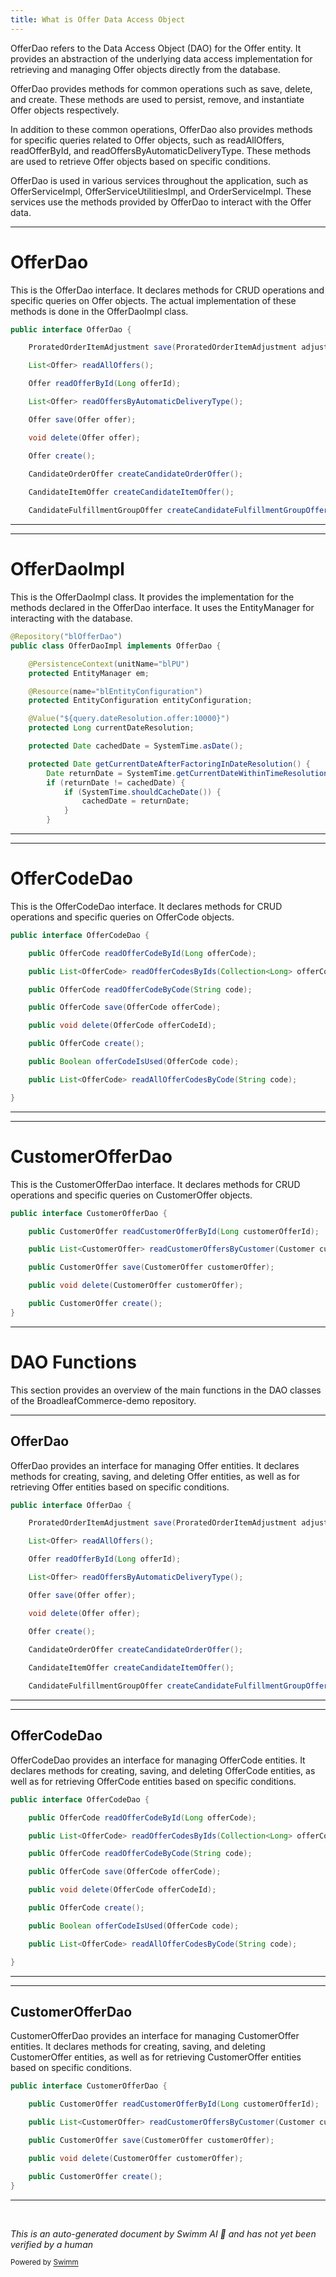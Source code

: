 ```yaml
---
title: What is Offer Data Access Object
---
```

OfferDao refers to the Data Access Object (DAO) for the Offer entity. It provides an abstraction of the underlying data access implementation for retrieving and managing Offer objects directly from the database.

OfferDao provides methods for common operations such as save, delete, and create. These methods are used to persist, remove, and instantiate Offer objects respectively.

In addition to these common operations, OfferDao also provides methods for specific queries related to Offer objects, such as readAllOffers, readOfferById, and readOffersByAutomaticDeliveryType. These methods are used to retrieve Offer objects based on specific conditions.

OfferDao is used in various services throughout the application, such as OfferServiceImpl, OfferServiceUtilitiesImpl, and OrderServiceImpl. These services use the methods provided by OfferDao to interact with the Offer data.

<SwmSnippet path="/core/broadleaf-framework/src/main/java/org/broadleafcommerce/core/offer/dao/OfferDao.java" line="33">

---

# OfferDao

This is the OfferDao interface. It declares methods for CRUD operations and specific queries on Offer objects. The actual implementation of these methods is done in the OfferDaoImpl class.

```java
public interface OfferDao {

    ProratedOrderItemAdjustment save(ProratedOrderItemAdjustment adjustment);

    List<Offer> readAllOffers();

    Offer readOfferById(Long offerId);

    List<Offer> readOffersByAutomaticDeliveryType();

    Offer save(Offer offer);

    void delete(Offer offer);

    Offer create();

    CandidateOrderOffer createCandidateOrderOffer();
    
    CandidateItemOffer createCandidateItemOffer();

    CandidateFulfillmentGroupOffer createCandidateFulfillmentGroupOffer();
```

---

</SwmSnippet>

<SwmSnippet path="/core/broadleaf-framework/src/main/java/org/broadleafcommerce/core/offer/dao/OfferDaoImpl.java" line="53">

---

# OfferDaoImpl

This is the OfferDaoImpl class. It provides the implementation for the methods declared in the OfferDao interface. It uses the EntityManager for interacting with the database.

```java
@Repository("blOfferDao")
public class OfferDaoImpl implements OfferDao {

    @PersistenceContext(unitName="blPU")
    protected EntityManager em;

    @Resource(name="blEntityConfiguration")
    protected EntityConfiguration entityConfiguration;

    @Value("${query.dateResolution.offer:10000}")
    protected Long currentDateResolution;

    protected Date cachedDate = SystemTime.asDate();

    protected Date getCurrentDateAfterFactoringInDateResolution() {
        Date returnDate = SystemTime.getCurrentDateWithinTimeResolution(cachedDate, getCurrentDateResolution());
        if (returnDate != cachedDate) {
            if (SystemTime.shouldCacheDate()) {
                cachedDate = returnDate;
            }
        }
```

---

</SwmSnippet>

<SwmSnippet path="/core/broadleaf-framework/src/main/java/org/broadleafcommerce/core/offer/dao/OfferCodeDao.java" line="25">

---

# OfferCodeDao

This is the OfferCodeDao interface. It declares methods for CRUD operations and specific queries on OfferCode objects.

```java
public interface OfferCodeDao {

    public OfferCode readOfferCodeById(Long offerCode);

    public List<OfferCode> readOfferCodesByIds(Collection<Long> offerCodeIds);

    public OfferCode readOfferCodeByCode(String code);

    public OfferCode save(OfferCode offerCode);

    public void delete(OfferCode offerCodeId);

    public OfferCode create();

    public Boolean offerCodeIsUsed(OfferCode code);

    public List<OfferCode> readAllOfferCodesByCode(String code);

}
```

---

</SwmSnippet>

<SwmSnippet path="/core/broadleaf-framework/src/main/java/org/broadleafcommerce/core/offer/dao/CustomerOfferDao.java" line="25">

---

# CustomerOfferDao

This is the CustomerOfferDao interface. It declares methods for CRUD operations and specific queries on CustomerOffer objects.

```java
public interface CustomerOfferDao {

    public CustomerOffer readCustomerOfferById(Long customerOfferId);

    public List<CustomerOffer> readCustomerOffersByCustomer(Customer customer);

    public CustomerOffer save(CustomerOffer customerOffer);

    public void delete(CustomerOffer customerOffer);

    public CustomerOffer create();
}
```

---

</SwmSnippet>

# DAO Functions

This section provides an overview of the main functions in the DAO classes of the BroadleafCommerce-demo repository.

<SwmSnippet path="/core/broadleaf-framework/src/main/java/org/broadleafcommerce/core/offer/dao/OfferDao.java" line="33">

---

## OfferDao

OfferDao provides an interface for managing Offer entities. It declares methods for creating, saving, and deleting Offer entities, as well as for retrieving Offer entities based on specific conditions.

```java
public interface OfferDao {

    ProratedOrderItemAdjustment save(ProratedOrderItemAdjustment adjustment);

    List<Offer> readAllOffers();

    Offer readOfferById(Long offerId);

    List<Offer> readOffersByAutomaticDeliveryType();

    Offer save(Offer offer);

    void delete(Offer offer);

    Offer create();

    CandidateOrderOffer createCandidateOrderOffer();
    
    CandidateItemOffer createCandidateItemOffer();

    CandidateFulfillmentGroupOffer createCandidateFulfillmentGroupOffer();
```

---

</SwmSnippet>

<SwmSnippet path="/core/broadleaf-framework/src/main/java/org/broadleafcommerce/core/offer/dao/OfferCodeDao.java" line="25">

---

## OfferCodeDao

OfferCodeDao provides an interface for managing OfferCode entities. It declares methods for creating, saving, and deleting OfferCode entities, as well as for retrieving OfferCode entities based on specific conditions.

```java
public interface OfferCodeDao {

    public OfferCode readOfferCodeById(Long offerCode);

    public List<OfferCode> readOfferCodesByIds(Collection<Long> offerCodeIds);

    public OfferCode readOfferCodeByCode(String code);

    public OfferCode save(OfferCode offerCode);

    public void delete(OfferCode offerCodeId);

    public OfferCode create();

    public Boolean offerCodeIsUsed(OfferCode code);

    public List<OfferCode> readAllOfferCodesByCode(String code);

}
```

---

</SwmSnippet>

<SwmSnippet path="/core/broadleaf-framework/src/main/java/org/broadleafcommerce/core/offer/dao/CustomerOfferDao.java" line="25">

---

## CustomerOfferDao

CustomerOfferDao provides an interface for managing CustomerOffer entities. It declares methods for creating, saving, and deleting CustomerOffer entities, as well as for retrieving CustomerOffer entities based on specific conditions.

```java
public interface CustomerOfferDao {

    public CustomerOffer readCustomerOfferById(Long customerOfferId);

    public List<CustomerOffer> readCustomerOffersByCustomer(Customer customer);

    public CustomerOffer save(CustomerOffer customerOffer);

    public void delete(CustomerOffer customerOffer);

    public CustomerOffer create();
}
```

---

</SwmSnippet>

&nbsp;

*This is an auto-generated document by Swimm AI 🌊 and has not yet been verified by a human*

<SwmMeta version="3.0.0" repo-id="Z2l0aHViJTNBJTNBQnJvYWRsZWFmQ29tbWVyY2UtZGVtbyUzQSUzQWdpbGFkbmF2b3Q=" repo-name="BroadleafCommerce-demo" doc-type="overview"><sup>Powered by [Swimm](/)</sup></SwmMeta>
